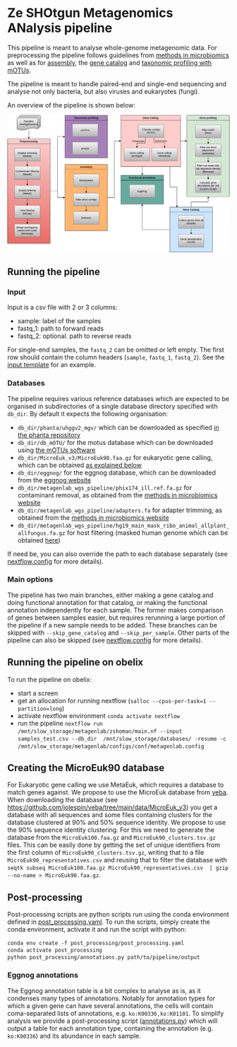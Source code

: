# Ze SHOtgun Metagenomics ANalysis pipeline

This pipeline is meant to analyse whole-genome metagenomic data.
For preprocessing the pipeline follows guidelines from [methods in microbiomics](https://methods-in-microbiomics.readthedocs.io/en/latest/preprocessing/preprocessing.html) as well as for [assembly](https://methods-in-microbiomics.readthedocs.io/en/latest/assembly/metagenomic_workflows.html#id1), the [gene catalog](https://methods-in-microbiomics.readthedocs.io/en/latest/assembly/metagenomic_workflows.html#gene-catalogs) and [taxonomic profiling with mOTUs](https://methods-in-microbiomics.readthedocs.io/en/latest/taxonomic_profiling/metagenomes.html).

The pipeline is meant to handle paired-end and single-end sequencing and analyse not only bacteria, but also viruses and eukaryotes (fungi).

An overview of the pipeline is shown below:

![ShoMAn workflow](https://github.com/metagenlab/zshoman/blob/main/assets/metagenomics_pipeline.drawio.svg)


## Running the pipeline

### Input

Input is a csv file with 2 or 3 columns:

- sample: label of the samples
- fastq_1: path to forward reads
- fastq_2: optional. path to reverse reads

For single-end samples, the `fastq_2` can be omitted or left empty. The first row should contain the column headers (`sample`, `fastq_1`, `fastq_2`). See the [input template](https://github.com/metagenlab/zshoman/blob/main/assets/input_template.csv) for an example.

### Databases

The pipeline requires various reference databases which are expected to be organised in subdirectories of a single database directory specified with `db_dir`. By default it expects the following organisation:

- `db_dir/phanta/uhggv2_mgv/` which can be downloaded as specified [in the phanta repository](https://github.com/bhattlab/phanta/blob/main/databases.md)
- `db_dir/db_mOTU/` for the motus database which can be downloaded using [the mOTUs software](https://github.com/motu-tool/mOTUs)
- `db_dir/MicroEuk_v3/MicroEuk90.faa.gz` for eukaryotic gene calling, which can be obtained [as explained below](#creating-the-microeuk90-database)
- `db_dir/eggnog/` for the eggnog database, which can be downloaded from the [eggnog website](http://eggnog5.embl.de/#/app/home)
- `db_dir/metagenlab_wgs_pipeline/phix174_ill.ref.fa.gz` for contaminant removal, as obtained from the [methods in microbiomics website](https://methods-in-microbiomics.readthedocs.io/en/latest/_downloads/3d3ab63ee68ea60cc2374b0690387094/Sample1_isolate.tar.gz)
- `db_dir/metagenlab_wgs_pipeline/adapters.fa` for adapter trimming, as obtained from the [methods in microbiomics website](https://methods-in-microbiomics.readthedocs.io/en/latest/_downloads/3d3ab63ee68ea60cc2374b0690387094/Sample1_isolate.tar.gz)
- `db_dir/metagenlab_wgs_pipeline/hg19_main_mask_ribo_animal_allplant_allfungus.fa.gz` for host filtering (masked human genome which can be obtained [here](https://drive.google.com/file/d/0B3llHR93L14wd0pSSnFULUlhcUk/edit?resourcekey=0-PsIKmg2q4EvTGWGOUjsKGQ))

If need be, you can also override the path to each database separately (see [nextflow.config](https://github.com/metagenlab/zshoman/blob/main/nextflow.config) for more details).

### Main options

The pipeline has two main branches, either making a gene catalog and doing functional annotation for that catalog, or making the functional annotation independently for each sample. The former makes comparison of genes between samples easier, but requires rerunning a large portion of the pipeline if a new sample needs to be added. These branches can be skipped with `--skip_gene_catalog` and `--skip_per_sample`. Other parts of the pipeline can also be skipped (see [nextflow.config](https://github.com/metagenlab/zshoman/blob/main/nextflow.config) for more details).


## Running the pipeline on obelix

To run the pipeline on obelix:

- start a screen
- get an allocation for running nextflow (`salloc --cpus-per-task=1 --partition=long`)
- activate nextflow environment `conda activate nextflow`
- run the pipeline `nextflow run /mnt/slow_storage/metagenlab/zshoman/main.nf --input samples_test.csv --db_dir  /mnt/slow_storage/databases/ -resume -c /mnt/slow_storage/metagenlab/configs/conf/metagenlab.config
`

## Creating the MicroEuk90 database

For Eukaryotic gene calling we use MetaEuk, which requires a database to match genes against. We propose to use the MicroEuk database from [veba](https://github.com/jolespin/veba). When downloading the database (see https://github.com/jolespin/veba/tree/main/data/MicroEuk_v3) you get a database with all sequences and some files containing clusters for the database clustered at 90% and 50% sequence identity. We propose to use the 90% sequence identity clustering. For this we need to generate the database from the `MicroEuk100.faa.gz` and `MicroEuk90_clusters.tsv.gz` files. This can be easily done by getting the set of unique identifiers from the first column of `MicroEuk90_clusters.tsv.gz`, writing that to a file `MicroEuk90_representatives.csv` and reusing that to filter the database with `seqtk subseq MicroEuk100.faa.gz MicroEuk90_representatives.csv  | gzip --no-name > MicroEuk90.faa.gz`.

## Post-processing

Post-processing scripts are python scripts run using the conda environment defined in [post_processing.yaml](https://github.com/metagenlab/zshoman/post_processing/post_processing.yaml).
To run the scripts, simply create the conda environment, activate it and run the script with python:
```
conda env create -f post_processing/post_processing.yaml
conda activate post_processing
python post_processing/annotations.py path/to/pipeline/output
```

### Eggnog annotations

The Eggnog annotation table is a bit complex to analyse as is, as it condenses many types of annotations. Notably for annotation types for which a given gene can have several annotations, the cells will contain coma-separated lists of annotations, e.g. `ko:K00336,ko:K01101`. To simplify analysis we provide a post-processing script ([annotations.py](https://github.com/metagenlab/zshoman/post_processing/annotations.py)) which will output a table for each annotation type, containing the annotation (e.g. `ko:K00336`) and its abundance in each sample.
